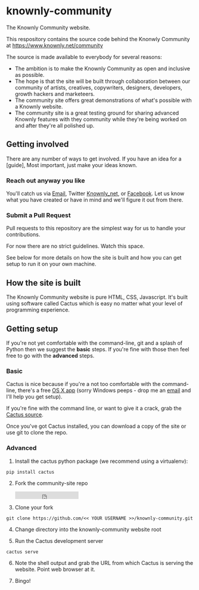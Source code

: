 # knownly-community

The Knownly Community website.

This respository contains the source code behind the Knonwly Community at https://www.knownly.net/community

The source is made available to everybody for several reasons:
- The ambition is to make the Knownly Community as open and inclusive as possible.
- The hope is that the site will be built through collaboration between our community of artists, creatives, copywriters, designers, developers, growth hackers and marketeers.
- The community site offers great demonstrations of what's possible with a Knownly website.
- The community site is a great testing ground for sharing advanced Knownly features with they community while they're being worked on and after they're all polished up.

## Getting involved

There are any number of ways to get involved. If you have an idea for a [guide], Most important, just make your ideas known.

### Reach out anyway you like

You'll catch us via [Email](community@knownly.net), Twitter [Knownly_net](https://twitter.com/Knownly_net), or [Facebook](https://www.facebook.com/knownly.net/). Let us know what you have created or have in mind and we'll figure it out from there.

### Submit a Pull Request

Pull requests to this repository are the simplest way for us to handle your contributions.

For now there are no strict guidelines. Watch this space.

See below for more details on how the site is built and how you can get setup to run it on your own machine.

## How the site is built

The Knownly Community website is pure HTML, CSS, Javascript. It's built using software called Cactus which is easy no matter what your level of programming experience.

## Getting setup

If you're not yet comfortable with the command-line, git and a splash of Python then we suggest the __basic__ steps. If you're fine with those then feel free to go with the __advanced__ steps.

### Basic

Cactus is nice because if you're a not too comfortable with the command-line, there's a free [OS X app](http://www.cactusformac.com) (sorry Windows peeps - drop me an [email](community@knownly.net) and I'll help you get setup).

If you're fine with the command line, or want to give it a crack, grab the [Cactus source](https://github.com/koenbok/Cactus).

Once you've got Cactus installed, you can download a copy of the site or use git to clone the repo.

### Advanced

1. Install the cactus python package (we recommend using a virtualenv):

```
pip install cactus
```

2. Fork the community-site repo

   <iframe src="https://ghbtns.com/github-btn.html?user=knownly&repo=knownly-community&type=fork" frameborder="0" scrolling="0" width="170px" height="20px"></iframe>

3. Clone your fork

```
git clone https://github.com/<< YOUR USERNAME >>/knownly-community.git
```

4. Change directory into the knownly-community website root

5. Run the Cactus development server

```
cactus serve
```

6. Note the shell output and grab the URL from which Cactus is serving the website. Point web browser at it.

7. Bingo!
